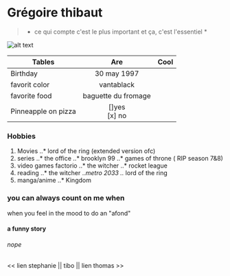 # Grégoire thibaut

>* ce qui compte c'est le plus important et ça, c'est l'essentiel *



![alt text](https://github.com/Thibaut3005/arkdown-challenge-/blob/master/index.jpeg)

| Tables        | Are           | Cool  |
| ------------- |:-------------:| -----:|
| Birthday      | 30 may 1997 |
| favorit color     | vantablack     |   
| favorite food| baguette du fromage      |  
|Pinneapple on pizza | []yes <br/> [x] no 

### Hobbies

1. Movies 
 ..* lord of the ring (extended version ofc)
2. series
 ..* the office 
 ..* brooklyn 99
 ..* games of throne ( RIP season 7&8)
3. video games 
  factorio
 ..* the witcher 
 ..* rocket league 
4. reading 
 ..* the witcher 
 ..*metro 2033
 ..* lord of the ring 
5. manga/anime
 ..* Kingdom


### you can always count on me when 

when you feel in the mood to do an "afond"

#### a funny story

###### nope 

<< lien stephanie || tibo || lien thomas >>